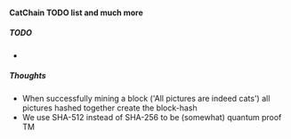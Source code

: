 #### CatChain TODO list and much more


##### TODO

* 


##### Thoughts

* When successfully mining a block ('All pictures are indeed cats') all pictures hashed together create the block-hash
* We use SHA-512 instead of SHA-256 to be (somewhat) quantum proof TM